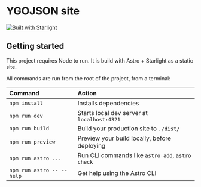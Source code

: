 # YGOJSON site 

[![Built with Starlight](https://astro.badg.es/v2/built-with-starlight/tiny.svg)](https://starlight.astro.build)

## Getting started

This project requires Node to run. It is build with Astro + Starlight as a static site.

All commands are run from the root of the project, from a terminal:

| Command                   | Action                                           |
| :------------------------ | :----------------------------------------------- |
| `npm install`             | Installs dependencies                            |
| `npm run dev`             | Starts local dev server at `localhost:4321`      |
| `npm run build`           | Build your production site to `./dist/`          |
| `npm run preview`         | Preview your build locally, before deploying     |
| `npm run astro ...`       | Run CLI commands like `astro add`, `astro check` |
| `npm run astro -- --help` | Get help using the Astro CLI                     |
